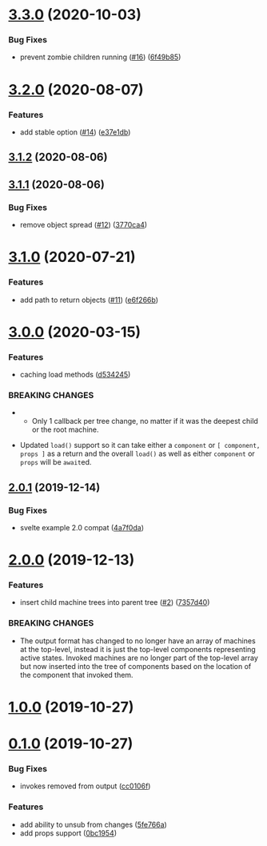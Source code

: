 # [3.3.0](https://github.com/tivac/xstate-component-tree/compare/v3.2.0...v3.3.0) (2020-10-03)


### Bug Fixes

* prevent zombie children running ([#16](https://github.com/tivac/xstate-component-tree/issues/16)) ([6f49b85](https://github.com/tivac/xstate-component-tree/commit/6f49b8596cc67683b623346487edffde1a850de2))



# [3.2.0](https://github.com/tivac/xstate-component-tree/compare/v3.1.2...v3.2.0) (2020-08-07)


### Features

* add stable option ([#14](https://github.com/tivac/xstate-component-tree/issues/14)) ([e37e1db](https://github.com/tivac/xstate-component-tree/commit/e37e1dbda3ffc05d9d404a6b99aa26c510ecaee9))



## [3.1.2](https://github.com/tivac/xstate-component-tree/compare/v3.1.1...v3.1.2) (2020-08-06)



## [3.1.1](https://github.com/tivac/xstate-component-tree/compare/v3.1.0...v3.1.1) (2020-08-06)


### Bug Fixes

* remove object spread ([#12](https://github.com/tivac/xstate-component-tree/issues/12)) ([3770ca4](https://github.com/tivac/xstate-component-tree/commit/3770ca4dadd63584f98ac379840b359df202a611))



# [3.1.0](https://github.com/tivac/xstate-component-tree/compare/v3.0.0...v3.1.0) (2020-07-21)


### Features

* add path to return objects ([#11](https://github.com/tivac/xstate-component-tree/issues/11)) ([e6f266b](https://github.com/tivac/xstate-component-tree/commit/e6f266b74bbb946ba808fd21ce00a60a48514316))



# [3.0.0](https://github.com/tivac/xstate-component-tree/compare/v2.0.1...v3.0.0) (2020-03-15)


### Features

* caching load methods ([d534245](https://github.com/tivac/xstate-component-tree/commit/d5342456669c854ae0269798f34f1ac6666658e9))


### BREAKING CHANGES

* - Only 1 callback per tree change, no matter if it was the deepest child or the root machine.
- Updated `load()` support so it can take either a `component` or `[ component, props ]` as a return and the overall `load()` as well as either `component` or `props` will be `await`ed.



## [2.0.1](https://github.com/tivac/xstate-component-tree/compare/v2.0.0...v2.0.1) (2019-12-14)


### Bug Fixes

* svelte example 2.0 compat ([4a7f0da](https://github.com/tivac/xstate-component-tree/commit/4a7f0da3978aba9fdea3eb2a4fbd351dffb818e5))



# [2.0.0](https://github.com/tivac/xstate-component-tree/compare/v1.0.0...v2.0.0) (2019-12-13)


### Features

* insert child machine trees into parent tree ([#2](https://github.com/tivac/xstate-component-tree/issues/2)) ([7357d40](https://github.com/tivac/xstate-component-tree/commit/7357d408cd7011f9e9e82aa40ad9922eec818038))


### BREAKING CHANGES

* The output format has changed to no longer have an array of machines at the top-level, instead it is just the top-level components representing active states. Invoked machines are no longer part of the top-level array but now inserted into the tree of components based on the location of the component that invoked them.



# [1.0.0](https://github.com/tivac/xstate-component-tree/compare/v0.1.0...v1.0.0) (2019-10-27)



# [0.1.0](https://github.com/tivac/xstate-component-tree/compare/cc0106fe07f8c7042df3558c50f96349323cb36c...v0.1.0) (2019-10-27)


### Bug Fixes

* invokes removed from output ([cc0106f](https://github.com/tivac/xstate-component-tree/commit/cc0106fe07f8c7042df3558c50f96349323cb36c))


### Features

* add ability to unsub from changes ([5fe766a](https://github.com/tivac/xstate-component-tree/commit/5fe766a0162506936fba3d44fcaad938cb544c36))
* add props support ([0bc1954](https://github.com/tivac/xstate-component-tree/commit/0bc1954239756ffe9948d3b0818bb5709e07aec3))




